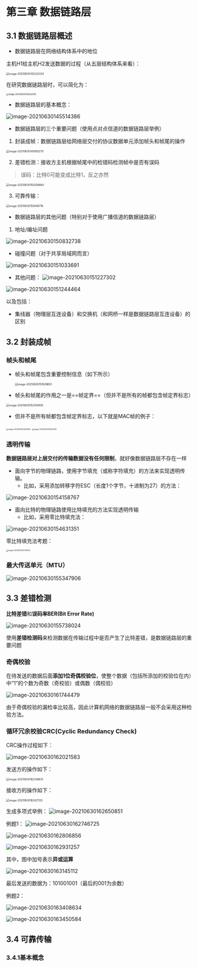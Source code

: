 # 第三章 数据链路层

## 3.1 数据链路层概述

- 数据链路层在网络结构体系中的地位

主机H1给主机H2发送数据的过程（从五层结构体系来看）：

<img src="images/image-20210630145232334.png" alt="image-20210630145232334" style="zoom:50%;" />

在研究数据链路层时，可以简化为：

<img src="images/image-20210630145632930.png" alt="image-20210630145632930" style="zoom:40%;" />

- 数据链路层的基本概念：

![image-20210630145514386](images/image-20210630145514386.png)

- 数据链路层的三个重要问题（使用点对点信道的数据链路层举例）

1. 封装成帧：数据链路层给网络层交付的协议数据单元添加帧头和帧尾的操作

<img src="images/image-20210630145805270.png" alt="image-20210630145805270" style="zoom:50%;" />

2. 差错检测：接收方主机根据帧尾中的检错码检测帧中是否有误码

> 误码：比特0可能变成比特1，反之亦然

<img src="images/image-20210630150206864.png" alt="image-20210630150206864" style="zoom: 50%;" />

3. 可靠传输：

<img src="images/image-20210630150448716.png" alt="image-20210630150448716" style="zoom:50%;" />

- 数据链路层的其他问题（特别对于使用广播信道的数据链路层）

1. 地址/编址问题

![image-20210630150832738](images/image-20210630150832738.png)

- 碰撞问题（对于共享局域网而言）

![image-20210630151033691](images/image-20210630151033691.png)

- 其他问题：
  ![image-20210630151227302](images/image-20210630151227302.png)

![image-20210630151244464](images/image-20210630151244464.png)

以及包括：

- 集线器（物理层互连设备）和交换机（和网桥一样是数据链路层互连设备）的区别

## 3.2 封装成帧

### 帧头和帧尾

- 帧头和帧尾包含重要控制信息（如下所示）

  <img src="images/image-20210630151929653.png" alt="image-20210630151929653" style="zoom: 50%;" />

- 帧头和帧尾的作用之一是==帧定界==（但并不是所有的帧都包含帧定界标志）

<img src="images/image-20210630152145939.png" alt="image-20210630152145939" style="zoom:50%;" />

- 但并不是所有帧都包含帧定界标志，以下就是MAC帧的例子：

<img src="images/image-20210630152807981.png" alt="image-20210630152807981" style="zoom: 33%;" />

<img src="images/image-20210630152904378.png" alt="image-20210630152904378" style="zoom:33%;" />

### 透明传输

**数据链路层对上层交付的传输数据没有任何限制**，就好像数据链路层不存在一样

- 面向字节的物理链路，使用字节填充（或称字符填充）的方法来实现透明传输。
  - 比如，采用添加转移字符ESC（长度1个字节，十进制为27）的方法：

![image-20210630154158767](images/image-20210630154158767.png)

- 面向比特的物理链路使用比特填充的方法实现透明传输
  - 比如，采用零比特填充法：

![image-20210630154631351](images/image-20210630154631351.png)

零比特填充法考题：

<img src="images/image-20210630155100158.png" alt="image-20210630155100158" style="zoom:33%;" />

### 最大传送单元（MTU）

![image-20210630155347906](images/image-20210630155347906.png)

## 3.3 差错检测

**比特差错**和**误码率BER(Bit Error Rate)**

![image-20210630155738024](images/image-20210630155738024.png)

使用**差错检测码**来检测数据在传输过程中是否产生了比特差错，是数据链路层的重要问题

### 奇偶校验

在待发送的数据后面**添加1位奇偶校验位**，使整个数据（包括所添加的校验位在内）中”1“的个数为奇数（奇校验）或偶数（偶校验）

![image-20210630161744479](images/image-20210630161744479.png)

由于奇偶校验的漏检率比较高，因此计算机网络的数据链路层一般不会采用这种检验方法。

### 循环冗余校验CRC(Cyclic Redundancy Check)

CRC操作过程如下：

![image-20210630162021583](images/image-20210630162021583.png)

发送方的操作如下：

<img src="images/image-20210630162348612.png" alt="image-20210630162348612" style="zoom:50%;" />

接收方的操作如下：

<img src="images/image-20210630162421133.png" alt="image-20210630162421133" style="zoom:50%;" />

生成多项式举例：
![image-20210630162650851](images/image-20210630162650851.png)

例题1：
![image-20210630162746725](images/image-20210630162746725.png)

![image-20210630162806856](images/image-20210630162806856.png)

![image-20210630162931257](images/image-20210630162931257.png)

其中，图中加号表示**异或运算**

![image-20210630163145112](images/image-20210630163145112.png)

最后发送的数据为：101001001（最后的001为余数）

例题2：

![image-20210630163408634](images/image-20210630163408634.png)

![image-20210630163450584](images/image-20210630163450584.png)

## 3.4 可靠传输

### 3.4.1基本概念

